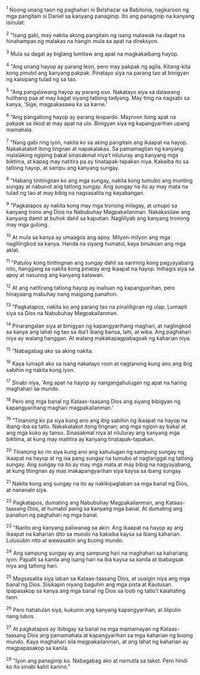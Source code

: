 <sup>1</sup>
Noong unang taon ng paghahari ni Belshazar sa Babilonia, nagkaroon ng mga pangitain si Daniel sa kanyang panaginip. Ito ang panaginip na kanyang isinulat: 

<sup>2</sup>
"Isang gabi, may nakita akong pangitain ng isang malawak na dagat na hinahampas ng malakas na hangin mula sa apat na direksyon. 

<sup>3</sup>
Mula sa dagat ay biglang lumitaw ang apat na magkakaibang hayop. 

<sup>4</sup>
"Ang unang hayop ay parang leon, pero may pakpak ng agila. Kitang-kita kong pinutol ang kanyang pakpak. Pinatayo siya na parang tao at binigyan ng kaisipang tulad ng sa tao. 

<sup>5</sup>
"Ang pangalawang hayop ay parang oso. Nakatayo siya sa dalawang hulihang paa at may kagat siyang tatlong tadyang. May tinig na nagsabi sa kanya, 'Sige, magpakasawa ka sa karne.' 

<sup>6</sup>
"Ang pangatlong hayop ay parang leopardo. Mayroon itong apat na pakpak sa likod at may apat na ulo. Binigyan siya ng kapangyarihan upang mamahala. 

<sup>7</sup>
"Nang gabi ring iyon, nakita ko sa aking pangitain ang ikaapat na hayop. Nakakatakot itong tingnan at napakalakas. Sa pamamagitan ng kanyang malalaking ngiping bakal sinasakmal niyaʼt niluluray ang kanyang mga biktima, at kapag may natitira pa ay tinatapak-tapakan niya. Kakaiba ito sa tatlong hayop, at sampu ang kanyang sungay. 

<sup>8</sup>
"Habang tinitingnan ko ang mga sungay, nakita kong tumubo ang munting sungay at nabunot ang tatlong sungay. Ang sungay na ito ay may mata na tulad ng tao at may bibig na nagsasalita ng kayabangan. 

<sup>9</sup>
"Pagkatapos ay nakita kong may mga tronong inilagay, at umupo sa kanyang trono ang Dios na Nabubuhay Magpakailanman. Nakakasilaw ang kanyang damit at buhok dahil sa kaputian. Nagliliyab ang kanyang tronong may mga gulong. 

<sup>10</sup>
At mula sa kanya ay umaagos ang apoy. Milyon-milyon ang mga naglilingkod sa kanya. Handa na siyang humatol, kaya binuksan ang mga aklat. 

<sup>11</sup>
"Patuloy kong tinitingnan ang sungay dahil sa naririnig kong pagyayabang nito, hanggang sa nakita kong pinatay ang ikaapat na hayop. Inihagis siya sa apoy at nasunog ang kanyang katawan. 

<sup>12</sup>
At ang natitirang tatlong hayop ay inalisan ng kapangyarihan, pero hinayaang mabuhay nang maigsing panahon. 

<sup>13</sup>
"Pagkatapos, nakita ko ang parang tao na pinaliligiran ng ulap. Lumapit siya sa Dios na Nabubuhay Magpakailanman. 

<sup>14</sup>
Pinarangalan siya at binigyan ng kapangyarihang maghari, at naglingkod sa kanya ang lahat ng tao sa ibaʼt ibang bansa, lahi, at wika. Ang paghahari niya ay walang hanggan. At walang makakapagpabagsak ng kaharian niya.

<sup>15</sup>
"Nabagabag ako sa aking nakita. 

<sup>16</sup>
Kaya lumapit ako sa isang nakatayo roon at nagtanong kung ano ang ibig sabihin ng nakita kong iyon. 

<sup>17</sup>
Sinabi niya, 'Ang apat na hayop ay nangangahulugan ng apat na haring maghahari sa mundo. 

<sup>18</sup>
Pero ang mga banal ng Kataas-taasang Dios ang siyang bibigyan ng kapangyarihang maghari magpakailanman.' 

<sup>19</sup>
"Tinanong ko pa siya kung ano ang ibig sabihin ng ikaapat na hayop na ibang-iba sa tatlo. Nakakatakot itong tingnan; ang mga ngipin ay bakal at ang mga kuko ay tanso. Sinasakmal niya at niluluray ang kanyang mga biktima, at kung may matitira ay kanyang tinatapak-tapakan. 

<sup>20</sup>
Tinanong ko rin siya kung ano ang kahulugan ng sampung sungay ng ikaapat na hayop at ng isa pang sungay na tumubo at nagtanggal ng tatlong sungay. Ang sungay na ito ay may mga mata at may bibig na nagyayabang, at kung titingnan ay mas makapangyarihan siya kaysa sa ibang sungay. 

<sup>21</sup>
Nakita kong ang sungay na ito ay nakikipaglaban sa mga banal ng Dios, at nananalo siya. 

<sup>22</sup>
Pagkatapos, dumating ang Nabubuhay Magpakailanman, ang Kataas-taasang Dios, at humatol panig sa kanyang mga banal. At dumating ang panahon ng paghahari ng mga banal. 

<sup>23</sup>
"Narito ang kanyang paliwanag sa akin: Ang ikaapat na hayop ay ang ikaapat na kaharian dito sa mundo na kakaiba kaysa sa ibang kaharian. Lulusubin nito at wawasakin ang buong mundo. 

<sup>24</sup>
Ang sampung sungay ay ang sampung hari na maghahari sa kahariang iyon. Papalit sa kanila ang isang hari na iba kaysa sa kanila at ibabagsak niya ang tatlong hari. 

<sup>25</sup>
Magsasalita siya laban sa Kataas-taasang Dios, at uusigin niya ang mga banal ng Dios. Sisikapin niyang baguhin ang mga pista at Kautusan. Ipapasakop sa kanya ang mga banal ng Dios sa loob ng tatloʼt kalahating taon. 

<sup>26</sup>
Pero hahatulan siya, kukunin ang kanyang kapangyarihan, at lilipulin nang lubos. 

<sup>27</sup>
At pagkatapos ay ibibigay sa banal na mga mamamayan ng Kataas-taasang Dios ang pamamahala at kapangyarihan sa mga kaharian ng buong mundo. Kaya maghahari sila magpakailanman, at ang lahat ng kaharian ay magpapasakop sa kanila. 

<sup>28</sup>
"Iyon ang panaginip ko. Nabagabag ako at namutla sa takot. Pero hindi ko ito sinabi kahit kanino."